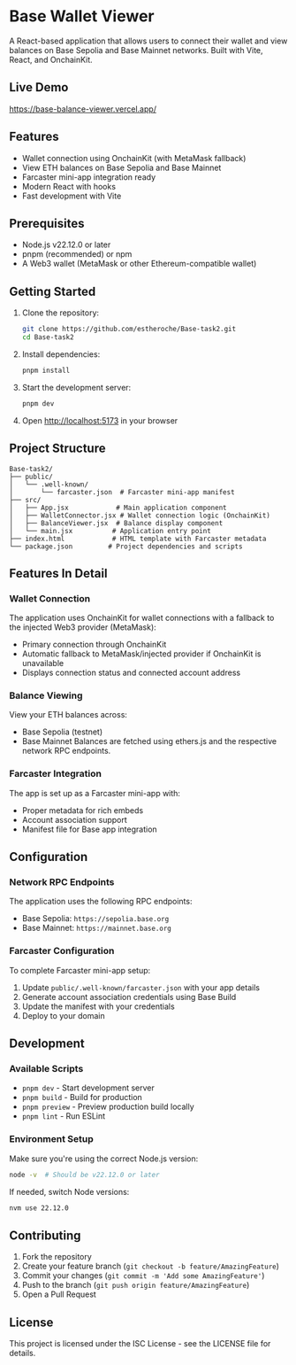 # Base Wallet Viewer

A React-based application that allows users to connect their wallet and view balances on Base Sepolia and Base Mainnet networks. Built with Vite, React, and OnchainKit.

## Live Demo

https://base-balance-viewer.vercel.app/

## Features

- Wallet connection using OnchainKit (with MetaMask fallback)
- View ETH balances on Base Sepolia and Base Mainnet
- Farcaster mini-app integration ready
- Modern React with hooks
- Fast development with Vite

## Prerequisites

- Node.js v22.12.0 or later
- pnpm (recommended) or npm
- A Web3 wallet (MetaMask or other Ethereum-compatible wallet)

## Getting Started

1. Clone the repository:

   ```bash
   git clone https://github.com/estheroche/Base-task2.git
   cd Base-task2
   ```

2. Install dependencies:

   ```bash
   pnpm install
   ```

3. Start the development server:

   ```bash
   pnpm dev
   ```

4. Open [http://localhost:5173](http://localhost:5173) in your browser

## Project Structure

```
Base-task2/
├── public/
│   └── .well-known/
│       └── farcaster.json  # Farcaster mini-app manifest
├── src/
│   ├── App.jsx            # Main application component
│   ├── WalletConnector.jsx # Wallet connection logic (OnchainKit)
│   ├── BalanceViewer.jsx  # Balance display component
│   └── main.jsx          # Application entry point
├── index.html            # HTML template with Farcaster metadata
└── package.json         # Project dependencies and scripts
```

## Features In Detail

### Wallet Connection

The application uses OnchainKit for wallet connections with a fallback to the injected Web3 provider (MetaMask):

- Primary connection through OnchainKit
- Automatic fallback to MetaMask/injected provider if OnchainKit is unavailable
- Displays connection status and connected account address

### Balance Viewing

View your ETH balances across:

- Base Sepolia (testnet)
- Base Mainnet
  Balances are fetched using ethers.js and the respective network RPC endpoints.

### Farcaster Integration

The app is set up as a Farcaster mini-app with:

- Proper metadata for rich embeds
- Account association support
- Manifest file for Base app integration

## Configuration

### Network RPC Endpoints

The application uses the following RPC endpoints:

- Base Sepolia: `https://sepolia.base.org`
- Base Mainnet: `https://mainnet.base.org`

### Farcaster Configuration

To complete Farcaster mini-app setup:

1. Update `public/.well-known/farcaster.json` with your app details
2. Generate account association credentials using Base Build
3. Update the manifest with your credentials
4. Deploy to your domain

## Development

### Available Scripts

- `pnpm dev` - Start development server
- `pnpm build` - Build for production
- `pnpm preview` - Preview production build locally
- `pnpm lint` - Run ESLint

### Environment Setup

Make sure you're using the correct Node.js version:

```bash
node -v  # Should be v22.12.0 or later
```

If needed, switch Node versions:

```bash
nvm use 22.12.0
```

## Contributing

1. Fork the repository
2. Create your feature branch (`git checkout -b feature/AmazingFeature`)
3. Commit your changes (`git commit -m 'Add some AmazingFeature'`)
4. Push to the branch (`git push origin feature/AmazingFeature`)
5. Open a Pull Request

## License

This project is licensed under the ISC License - see the LICENSE file for details.
